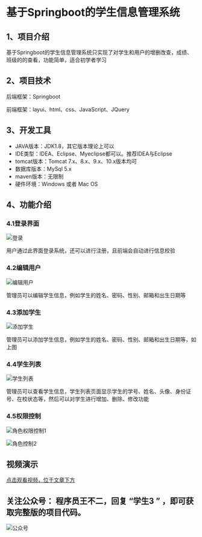 # 基于Springboot的学生信息管理系统





## 1、项目介绍

基于Springboot的学生信息管理系统只实现了对学生和用户的增删改查，成绩、班级的的查看，功能简单，适合初学者学习

## 2、项目技术

后端框架：Springboot

前端框架：layui、html、css、JavaScript、JQuery

## 3、开发工具

- JAVA版本：JDK1.8，其它版本理论上可以
- IDE类型：IDEA、Eclipse、Myeclipse都可以。推荐IDEA与Eclipse
- tomcat版本：Tomcat 7.x、8.x、9.x、10.x版本均可
- 数据库版本：MySql 5.x
- maven版本：无限制
- 硬件环境：Windows 或者 Mac OS

## 4、功能介绍

### 4.1登录界面

![登录](https://gitee.com/buer_wang/project-drawing-bed/raw/master/Typora-Images/20220515100503.jpg)

用户通过此界面登录系统，还可以进行注册，且前端会自动进行信息校验

### 4.2编辑用户

![编辑用户](https://gitee.com/buer_wang/project-drawing-bed/raw/master/Typora-Images/20220506220345.png)

管理员可以编辑学生信息，例如学生的姓名、密码、性别、邮箱和出生日期等

### 4.3添加学生

![添加学生](https://gitee.com/buer_wang/project-drawing-bed/raw/master/Typora-Images/20220506220349.png)

管理员可以添加学生信息，例如学生的姓名、密码、性别、邮箱和出生日期等，如上图

### 4.4学生列表

![学生列表](https://gitee.com/buer_wang/project-drawing-bed/raw/master/Typora-Images/20220506220352.png)

管理员可以查看学生信息，学生列表页面显示学生的学号、姓名、头像、身份证号、在校状态等，然后可以对学生进行增加、删除、修改功能

### 4.5权限控制

![角色权限控制1](https://gitee.com/buer_wang/project-drawing-bed/raw/master/Typora-Images/20220506220316.png)

![角色控制2](https://gitee.com/buer_wang/project-drawing-bed/raw/master/Typora-Images/20220506220304.jpg)
## 视频演示
[点击观看视频，位于文章下方](https://mp.weixin.qq.com/s/Sbeo5_1weJRyNQ0vkrWVGQ)

## 关注公众号： **程序员王不二**，回复 “学生3 ” ，即可获取完整版的项目代码。

![公众号](https://gitee.com/buer_wang/project-drawing-bed/raw/master/Typora-Images/20220515101228.png)









